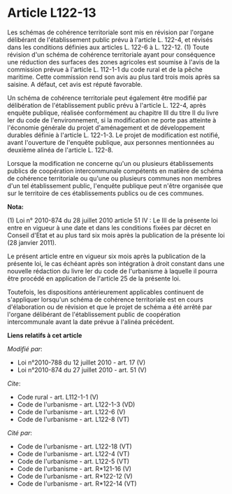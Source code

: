 # Article L122-13

Les schémas de cohérence territoriale sont mis en révision par l'organe délibérant de l'établissement public prévu à
l'article L. 122-4, et révisés dans les conditions définies aux articles L. 122-6 à L. 122-12. (1) Toute révision d'un schéma
de cohérence territoriale ayant pour conséquence une réduction des surfaces des zones agricoles est soumise à l'avis de la
commission prévue à l'article L. 112-1-1 du code rural et de la pêche maritime. Cette commission rend son avis au plus tard
trois mois après sa saisine. A défaut, cet avis est réputé favorable. 

Un schéma de cohérence territoriale peut également être modifié par délibération de l'établissement public prévu à l'article
L. 122-4, après enquête publique, réalisée conformément au chapitre III du titre II du livre Ier du code de l'environnement,
si la modification ne porte pas atteinte à l'économie générale du projet d'aménagement et de développement durables définie à
l'article L. 122-1-3. Le projet de modification est notifié, avant l'ouverture de l'enquête publique, aux personnes
mentionnées au deuxième alinéa de l'article L. 122-8. 

Lorsque la modification ne concerne qu'un ou plusieurs établissements publics de coopération intercommunale compétents en
matière de schéma de cohérence territoriale ou qu'une ou plusieurs communes non membres d'un tel établissement public,
l'enquête publique peut n'être organisée que sur le territoire de ces établissements publics ou de ces communes.

**Nota:**

(1) Loi n° 2010-874 du 28 juillet 2010 article 51 IV : Le III de la présente loi entre en vigueur à une date et dans les
conditions fixées par décret en Conseil d'Etat et au plus tard six mois après la publication de la présente loi (28 janvier
2011).

Le présent article entre en vigueur six mois après la publication de la présente loi, le cas échéant après son intégration à
droit constant dans une nouvelle rédaction du livre Ier du code de l'urbanisme à laquelle il pourra être procédé en
application de l'article 25 de la présente loi. 

Toutefois, les dispositions antérieurement applicables continuent de s'appliquer lorsqu'un schéma de cohérence territoriale
est en cours d'élaboration ou de révision et que le projet de schéma a été arrêté par l'organe délibérant de l'établissement
public de coopération intercommunale avant la date prévue à l'alinéa précédent.

**Liens relatifs à cet article**

_Modifié par_:

  - Loi n°2010-788 du 12 juillet 2010 - art. 17 (V)
  - Loi n°2010-874 du 27 juillet 2010 - art. 51 (V)

_Cite_:

  - Code rural - art. L112-1-1 (V)
  - Code de l'urbanisme - art. L122-1-3 (VD)
  - Code de l'urbanisme - art. L122-6 (V)
  - Code de l'urbanisme - art. L122-8 (VT)

_Cité par_:

  - Code de l'urbanisme - art. L122-18 (VT)
  - Code de l'urbanisme - art. L122-4 (VT)
  - Code de l'urbanisme - art. L122-5 (VT)
  - Code de l'urbanisme - art. R*121-16 (V)
  - Code de l'urbanisme - art. R*122-12 (V)
  - Code de l'urbanisme - art. R*122-14 (VT)
